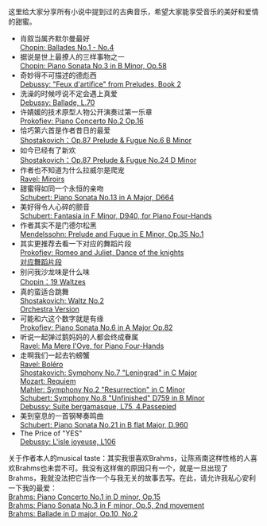 这里给大家分享所有小说中提到过的古典音乐，希望大家能享受音乐的美好和爱情的甜蜜。

* 肖叙当属齐默尔曼最好  
[Chopin: Ballades No.1 - No.4](https://www.youtube.com/watch?v=cV_xvsH_EDk&t=5s)  
* 据说是世上最撩人的三样事物之一  
[Chopin: Piano Sonata No.3 in B Minor, Op.58](https://www.youtube.com/watch?v=l1uOYMei7Uo)  
* 奇妙得不可描述的德彪西  
[Debussy: "Feux d'artifice" from Preludes, Book 2](https://www.youtube.com/watch?v=UjHDpuCYq9Y)  
* 洗澡的时候哼说不定会遇上真爱  
[Debussy: Ballade, L.70](https://www.youtube.com/watch?v=W0OYVR79tUU)
* 许婧媛的技术原型人物公开演奏过第一乐章  
[Prokofiev: Piano Concerto No.2 Op.16](https://www.youtube.com/watch?v=6iGxsoN29G0)
* 恰巧第六首是作者昔日的最爱  
[Shostakovich：Op.87 Prelude & Fugue No.6 B Minor](https://www.youtube.com/watch?v=6SjIbVYnJuc)
* 如今已经有了新欢  
[Shostakovich：Op.87 Prelude & Fugue No.24 D Minor](https://www.youtube.com/watch?v=4JZf7GRKddI)
* 作者也不知道为什么拉威尔是爬宠  
[Ravel: Miroirs](https://www.youtube.com/watch?v=0A4Lxm3IpvY&t=1331s)  
* 甜蜜得如同一个永恒的亲吻  
[Schubert: Piano Sonata No.13 in A Major, D664](https://www.youtube.com/watch?v=FsWZmIqHq_M)
* 美好得令人心碎的颤音  
[Schubert: Fantasia in F Minor, D940, for Piano Four-Hands](https://www.youtube.com/watch?v=v6VK-Fl2YC4)  
* 作者其实不是门德尔松黑    
[Mendelssohn: Prelude and Fugue in E Minor, Op.35 No.1](https://www.youtube.com/watch?v=_CrL1QlygIg)  
* 其实更推荐去看一下对应的舞蹈片段  
[Prokofiev: Romeo and Juliet, Dance of the knights](https://www.youtube.com/watch?v=asWU3OzOrK8)  
[对应舞蹈片段](https://www.youtube.com/watch?v=92YhJ4ZVmCg)
* 别问我沙龙味是什么味  
[Chopin：19 Waltzes](https://www.youtube.com/watch?v=qs9lRO9WT8g)
* 真的蛮适合跳舞  
[Shostakovich: Waltz No.2](https://www.youtube.com/watch?v=c1j5IOZmh6g)  
[Orchestra Version](https://www.youtube.com/watch?v=qPmnn_iTQJE)
* 可能和六这个数字就是有缘  
[Prokofiev: Piano Sonata No.6 in A Major Op.82](https://www.youtube.com/watch?v=_MFkRAtVoJw)
* 听说一起弹过鹅妈妈的人都会终成眷属  
[Ravel: Ma Mere l'Oye, for Piano Four-Hands](https://www.youtube.com/watch?v=C832mZzaJqU)
* 走啊我们一起去钓螃蟹  
[Ravel: Boléro](https://www.youtube.com/watch?v=mhhkGyJ092E)  
[Shostakovich: Symphony No.7 "Leningrad" in C Major](https://www.youtube.com/watch?v=j0eAfA6cSoU)  
[Mozart: Requiem](https://www.youtube.com/watch?v=j8RXHA1M-f8)  
[Mahler: Symphony No.2 "Resurrection" in C Minor ](https://www.youtube.com/watch?v=mZK3yZvvFBk)  
[Schubert: Symphony No.8 "Unfinished" D759 in B Minor](https://www.youtube.com/watch?v=uWnKMzAedK4)  
[Debussy: Suite bergamasque, L75, 4.Passepied](https://www.youtube.com/watch?v=O0GuQ1CNFa8)
* 美到窒息的一首钢琴奏鸣曲  
[Schubert: Piano Sonata No.21 in B flat Major, D.960](https://www.youtube.com/watch?v=l7cc2FD06FM)    
* The Price of "YES"  
[Debussy: L'isle joyeuse, L106](https://www.youtube.com/watch?v=DjV0qLecct0)    
  
关于作者本人的musical taste：其实我很喜欢Brahms，让陈焉南这样性格的人喜欢Brahms也未尝不可。我没有这样做的原因只有一个，就是一旦出现了Brahms，我就没法把它当作一个与我无关的故事去写。在此，请允许我私心安利一下我的最爱：  
[Brahms: Piano Concerto No.1 in D minor, Op.15](https://www.youtube.com/watch?v=OOlc2PAiWUU)  
[Brahms: Piano Sonata No.3 in F minor, Op.5, 2nd movement](https://www.youtube.com/watch?v=kdsV42y1OTE)  
[Brahms: Ballade in D major, Op.10, No.2](https://www.youtube.com/watch?v=jodL6ntnqZw)  

